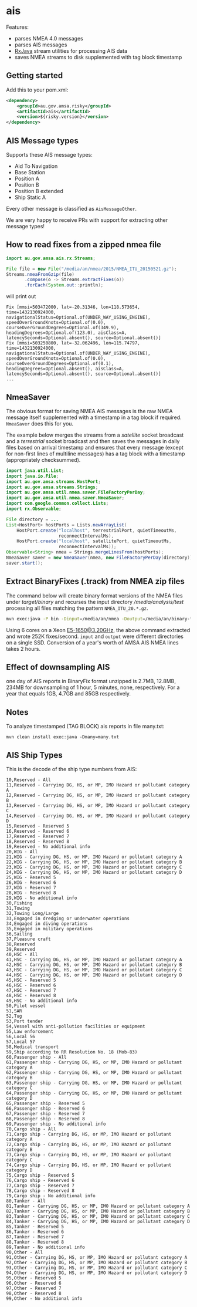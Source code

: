 ais
=========

Features:

* parses NMEA 4.0 messages
* parses AIS messages
* [RxJava](https://github.com/ReactiveX/RxJava) stream utilities for processing AIS data
* saves NMEA streams to disk supplemented with tag block timestamp

Getting started
--------------------
Add this to your pom.xml:
```xml
<dependency>
    <groupId>au.gov.amsa.risky</groupId>
    <artifactId>ais</artifactId>
    <version>${risky.version}</version>
</dependency>
```

AIS Message types
-------------------
Supports these AIS message types:

* Aid To Navigation
* Base Station
* Position A
* Position B
* Position B extended
* Ship Static A

Every other message is classified as ```AisMessageOther```. 

We are very happy to receive PRs with support for extracting other message types!

How to read fixes from a zipped nmea file
-------------------------------------------
```java
import au.gov.amsa.ais.rx.Streams;

File file = new File("/media/an/nmea/2015/NMEA_ITU_20150521.gz");
Streams.nmeaFromGzip(file)
       .compose(o -> Streams.extractFixes(o))
       .forEach(System.out::println);
```

will print out 
```
Fix [mmsi=503472000, lat=-20.31346, lon=118.573654, time=1432130924000, navigationalStatus=Optional.of(UNDER_WAY_USING_ENGINE), speedOverGroundKnots=Optional.of(0.0), courseOverGroundDegrees=Optional.of(349.9), headingDegrees=Optional.of(123.0), aisClass=A, latencySeconds=Optional.absent(), source=Optional.absent()]
Fix [mmsi=503250800, lat=-32.062496, lon=115.74797, time=1432130924000, navigationalStatus=Optional.of(UNDER_WAY_USING_ENGINE), speedOverGroundKnots=Optional.of(0.0), courseOverGroundDegrees=Optional.of(0.1), headingDegrees=Optional.absent(), aisClass=A, latencySeconds=Optional.absent(), source=Optional.absent()]
...
```
NmeaSaver
-----------
The obvious format for saving NMEA AIS messages is the raw NMEA message itself supplemented with a 
timestamp in a tag block if required. ```NmeaSaver``` does this for you.

The example below merges the streams from a *satellite* socket broadcast and a *terrestrial* socket
broadcast and then saves the messages in daily files based on arrival timestamp and ensures that 
every message (except for non-first lines of multiline messages) has a tag block with a timestamp (appropriately checksummed).

```java
import java.util.List;
import java.io.File;
import au.gov.amsa.streams.HostPort;
import au.gov.amsa.streams.Strings;
import au.gov.amsa.util.nmea.saver.FileFactoryPerDay;
import au.gov.amsa.util.nmea.saver.NmeaSaver;
import com.google.common.collect.Lists;
import rx.Observable;

File directory = ...
List<HostPort> hostPorts = Lists.newArrayList(
    HostPort.create("localhost", terrestrialPort, quietTimeoutMs,
					reconnectIntervalMs),
	HostPort.create("localhost", satellitePort, quietTimeoutMs,
					reconnectIntervalMs));
Observable<String> nmea = Strings.mergeLinesFrom(hostPorts);
NmeaSaver saver = new NmeaSaver(nmea, new FileFactoryPerDay(directory));
saver.start();
```

Extract BinaryFixes (.track) from NMEA zip files
-------------------------------------------------
The command below will create binary format versions of the NMEA files under *target/binary* and recurses the 
input directory */media/analysis/test* processing all files matching the pattern ```NMEA_ITU_20.*.gz```. 

```bash
mvn exec:java -P bin -Dinput=/media/an/nmea -Doutput=/media/an/binary-fixes-all -Dpattern='NMEA_ITU_20.*.gz' -Dby=month|year
```
Using 6 cores on a Xeon E5-1650@3.20GHz, the above command extracted and wrote 252K fixes/second. 
```input``` and ```output``` were different directories on a single SSD. Conversion of a year's worth of AMSA AIS NMEA lines 
takes 2 hours.

Effect of downsampling AIS
-------------------------------

one day of AIS reports in BinaryFix format unzipped is 2.7MB, 12.8MB, 234MB for downsampling of 
1 hour, 5 minutes, none, respectively. 
For a year that equals 1GB, 4.7GB and 85GB respectively.

Notes
---------
To analyze timestamped (TAG BLOCK) ais reports in file many.txt:

```mvn clean install exec:java -Dmany=many.txt```

AIS Ship Types
-----------------
This is the decode of the ship type numbers from AIS:

```
10,Reserved - All
11,Reserved - Carrying DG, HS, or MP, IMO Hazard or pollutant category A
12,Reserved - Carrying DG, HS, or MP, IMO Hazard or pollutant category B
13,Reserved - Carrying DG, HS, or MP, IMO Hazard or pollutant category C
14,Reserved - Carrying DG, HS, or MP, IMO Hazard or pollutant category D
15,Reserved - Reserved 5
16,Reserved - Reserved 6
17,Reserved - Reserved 7
18,Reserved - Reserved 8
19,Reserved - No additional info
20,WIG - All
21,WIG - Carrying DG, HS, or MP, IMO Hazard or pollutant category A
22,WIG - Carrying DG, HS, or MP, IMO Hazard or pollutant category B
23,WIG - Carrying DG, HS, or MP, IMO Hazard or pollutant category C
24,WIG - Carrying DG, HS, or MP, IMO Hazard or pollutant category D
25,WIG - Reserved 5
26,WIG - Reserved 6
27,WIG - Reserved 7
28,WIG - Reserved 8
29,WIG - No additional info
30,Fishing
31,Towing
32,Towing Long/Large
33,Engaged in dredging or underwater operations
34,Engaged in diving operations
35,Engaged in military operations
36,Sailing
37,Pleasure craft
38,Reserved
39,Reserved
40,HSC - All
41,HSC - Carrying DG, HS, or MP, IMO Hazard or pollutant category A
42,HSC - Carrying DG, HS, or MP, IMO Hazard or pollutant category B
43,HSC - Carrying DG, HS, or MP, IMO Hazard or pollutant category C
44,HSC - Carrying DG, HS, or MP, IMO Hazard or pollutant category D
45,HSC - Reserved 5
46,HSC - Reserved 6
47,HSC - Reserved 7
48,HSC - Reserved 8
49,HSC - No additional info
50,Pilot vessel
51,SAR
52,Tug
53,Port tender
54,Vessel with anti-pollution facilities or equipment
55,Law enforcement
56,Local 56
57,Local 57
58,Medical transport
59,Ship according to RR Resolution No. 18 (Mob-83)
60,Passenger ship - All
61,Passenger ship - Carrying DG, HS, or MP, IMO Hazard or pollutant category A
62,Passenger ship - Carrying DG, HS, or MP, IMO Hazard or pollutant category B
63,Passenger ship - Carrying DG, HS, or MP, IMO Hazard or pollutant category C
64,Passenger ship - Carrying DG, HS, or MP, IMO Hazard or pollutant category D
65,Passenger ship - Reserved 5
66,Passenger ship - Reserved 6
67,Passenger ship - Reserved 7
68,Passenger ship - Reserved 8
69,Passenger ship - No additional info
70,Cargo ship - All
71,Cargo ship - Carrying DG, HS, or MP, IMO Hazard or pollutant category A
72,Cargo ship - Carrying DG, HS, or MP, IMO Hazard or pollutant category B
73,Cargo ship - Carrying DG, HS, or MP, IMO Hazard or pollutant category C
74,Cargo ship - Carrying DG, HS, or MP, IMO Hazard or pollutant category D
75,Cargo ship - Reserved 5
76,Cargo ship - Reserved 6
77,Cargo ship - Reserved 7
78,Cargo ship - Reserved 8
79,Cargo ship - No additional info
80,Tanker - All
81,Tanker - Carrying DG, HS, or MP, IMO Hazard or pollutant category A
82,Tanker - Carrying DG, HS, or MP, IMO Hazard or pollutant category B
83,Tanker - Carrying DG, HS, or MP, IMO Hazard or pollutant category C
84,Tanker - Carrying DG, HS, or MP, IMO Hazard or pollutant category D
85,Tanker - Reserved 5
86,Tanker - Reserved 6
87,Tanker - Reserved 7
88,Tanker - Reserved 8
89,Tanker - No additional info
90,Other - All
91,Other - Carrying DG, HS, or MP, IMO Hazard or pollutant category A
92,Other - Carrying DG, HS, or MP, IMO Hazard or pollutant category B
93,Other - Carrying DG, HS, or MP, IMO Hazard or pollutant category C
94,Other - Carrying DG, HS, or MP, IMO Hazard or pollutant category D
95,Other - Reserved 5
96,Other - Reserved 6
97,Other - Reserved 7
98,Other - Reserved 8
99,Other - No additional info
```



